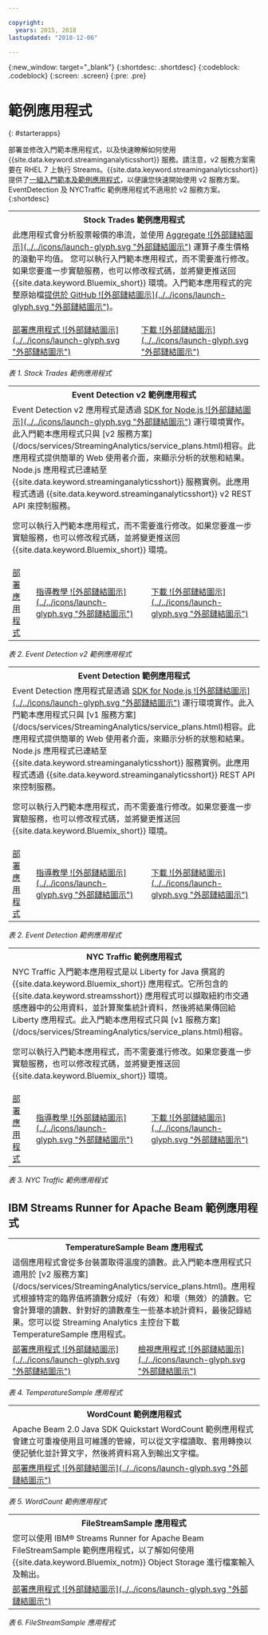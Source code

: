 ```yaml
---

copyright:
  years: 2015, 2018
lastupdated: "2018-12-06"

---
```


<!-- Attribute definitions -->
{:new_window: target="_blank"}
{:shortdesc: .shortdesc}
{:codeblock: .codeblock}
{:screen: .screen}
{:pre: .pre}

# 範例應用程式
{: #starterapps}

部署並修改入門範本應用程式，以及快速瞭解如何使用 {{site.data.keyword.streaminganalyticsshort}} 服務。請注意，v2 服務方案需要在 RHEL 7 上執行 Streams。{{site.data.keyword.streaminganalyticsshort}} 提供了[一組入門範本及範例應用程式](https://developer.ibm.com/streamsdev/docs/starter-sample-apps-v2-plans/)，以便讓您快速開始使用 v2 服務方案。EventDetection 及 NYCTraffic 範例應用程式不適用於 v2 服務方案。
{:shortdesc}


<table summary="此表格的第一列說明 Stock Trades 入門範本應用程式。表格包含第二列：1. 在第一欄，有鏈結連往如何部署 Stock Trades 入門範本應用程式的視訊。2. 在第二欄，有鏈結可直接下載 Stock Trades 入門範本應用程式。">
  <tr>
    <th id="stocktrades" colspan="3">Stock Trades 範例應用程式<br></th>
  </tr>
  <tr>
    <td headers="stocktrades" colspan="3">此應用程式會分析股票報價的串流，並使用 <a href="https://www.ibm.com/support/knowledgecenter/SSCRJU_4.3.0/com.ibm.streams.toolkits.doc/spldoc/dita/tk$spl/op$spl.relational$Aggregate.html">Aggregate ![外部鏈結圖示](../../icons/launch-glyph.svg "外部鏈結圖示")</a> 運算子產生價格的滾動平均值。
您可以執行入門範本應用程式，而不需要進行修改。如果您要進一步實驗服務，也可以修改程式碼，並將變更推送回 {{site.data.keyword.Bluemix_short}} 環境。入門範本應用程式的完整原始檔<a href="https://github.com/IBMStreams/samples/tree/master/QuickStart/TradesApp">提供於 GitHub ![外部鏈結圖示](../../icons/launch-glyph.svg "外部鏈結圖示")</a>。</p>
</td>
  </tr>
  <tr>
    <td headers="stocktrades"><a href="https://developer.ibm.com/streamsdev/videos/getting-started-streaming-analytics-service-using-trades-starter-application/" target="_blank">部署應用程式 ![外部鏈結圖示](../../icons/launch-glyph.svg "外部鏈結圖示")</a><br></td>
    <td headers="stocktrades"><a href="https://github.com/IBMStreams/samples/raw/master/QuickStart/TradesApp/starterApp/StockTradesStarterApp.sab" target="_blank">下載 ![外部鏈結圖示](../../icons/launch-glyph.svg "外部鏈結圖示")</a></td>
  </tr>
</table>

*表 1. Stock Trades 範例應用程式*


<table summary="此表格的第一列說明 Event Detection v2 範例應用程式。表格的第二列包含：
1. 第一欄是如何部署 Event Detection v2 入門範本應用程式之指示的鏈結。2. 第二欄是如何使用 Event Detection 入門範本應用程式之指導教學的鏈結。3. 第三欄是直接下載 Event Detection 入門範本應用程式的鏈結。
 ">
  <tr>
    <th id="EventDetection2" colspan="3">Event Detection v2 範例應用程式<br></th>
  </tr>
  <tr>
    <td colspan="3" headers="EventDetection2">Event Detection v2 應用程式是透過 <a href="https://{DomainName}/catalog/starters/sdk-for-nodejs/?cm_mmc=dw-_-bluemix-_-ba-bluemix-detect-complex-events-from-data-stream-trs-_-article">SDK for Node.js ![外部鏈結圖示](../../icons/launch-glyph.svg "外部鏈結圖示")</a> 運行環境實作。此入門範本應用程式只與 [v2 服務方案](/docs/services/StreamingAnalytics/service_plans.html)相容。此應用程式提供簡單的 Web 使用者介面，來顯示分析的狀態和結果。Node.js 應用程式已連結至 {{site.data.keyword.streaminganalyticsshort}} 服務實例。此應用程式透過 {{site.data.keyword.streaminganalyticsshort}} v2 REST API 來控制服務。<p>您可以執行入門範本應用程式，而不需要進行修改。如果您要進一步實驗服務，也可以修改程式碼，並將變更推送回 {{site.data.keyword.Bluemix_short}} 環境。</p>
</td>
  </tr>
  <tr>
    <td headers="EventDetection2"><a href="/docs/services/StreamingAnalytics/t_starter_app_deploy.html" target="_blank">部署應用程式</a><br></td>
    <td headers="EventDetection2"><a href="https://developer.ibm.com/streamsdev/docs/detect-events-with-streams/" target="_blank">指導教學 ![外部鏈結圖示](../../icons/launch-glyph.svg "外部鏈結圖示")</a></td>
    <td headers="EventDetection2"><a href="https://streams-github-samples.mybluemix.net/?get=QuickStart/EventDetectionV2" target="_blank">下載 ![外部鏈結圖示](../../icons/launch-glyph.svg "外部鏈結圖示")</a></td>
  </tr>
</table>

*表 2. Event Detection v2 範例應用程式*
<table summary="此表格的第一列說明 Event Detection 範例應用程式。表格第二列包含：1. 在第一欄中，如何部署 Event Detection 入門範本應用程式的指示鏈結。2. 在第二欄中，如何使用 Event Detection 入門範本應用程式的指導教學鏈結。3. 在第三欄中，直接下載 Event Detection 入門範本應用程式的鏈結。">
  <tr>
    <th id="EventDetection1" colspan="3">Event Detection 範例應用程式<br></th>
  </tr>
  <tr>
    <td headers="EventDetection1" colspan="3">Event Detection 應用程式是透過 <a href="https://{DomainName}/catalog/starters/sdk-for-nodejs/?cm_mmc=dw-_-bluemix-_-ba-bluemix-detect-complex-events-from-data-stream-trs-_-article">SDK for Node.js ![外部鏈結圖示](../../icons/launch-glyph.svg "外部鏈結圖示")</a> 運行環境實作。此入門範本應用程式只與 [v1 服務方案](/docs/services/StreamingAnalytics/service_plans.html)相容。此應用程式提供簡單的 Web 使用者介面，來顯示分析的狀態和結果。Node.js 應用程式已連結至 {{site.data.keyword.streaminganalyticsshort}} 服務實例。此應用程式透過 {{site.data.keyword.streaminganalyticsshort}} REST API 來控制服務。<p>您可以執行入門範本應用程式，而不需要進行修改。如果您要進一步實驗服務，也可以修改程式碼，並將變更推送回 {{site.data.keyword.Bluemix_short}} 環境。</p>
</td>
  </tr>
  <tr>
    <td headers="EventDetection1"><a href="/docs/services/StreamingAnalytics/t_starter_app_deploy.html" target="_blank">部署應用程式</a><br></td>
    <td headers="EventDetection1"><a href="https://developer.ibm.com/streamsdev/docs/detect-events-with-streams/" target="_blank">指導教學 ![外部鏈結圖示](../../icons/launch-glyph.svg "外部鏈結圖示")</a></td>
    <td headers="EventDetection1"><a href="https://streams-github-samples.mybluemix.net/?get=QuickStart/EventDetection" target="_blank">下載 ![外部鏈結圖示](../../icons/launch-glyph.svg "外部鏈結圖示")</a></td>
  </tr>
</table>

*表 2. Event Detection 範例應用程式*

<table summary="此表格的第一列說明 New York Traffic 範例應用程式。表格第二列包含：1. 在第一欄中，如何部署 New York Traffic 範例應用程式的指示鏈結。2. 在第二欄中，如何使用 New York Traffic 範例應用程式的指導教學鏈結。3. 在第三欄中，直接下載 New York Traffic 範例應用程式的鏈結。">
  <tr>
    <th id="NYCTraffic" colspan="3">NYC Traffic 範例應用程式<br></th>
  </tr>
  <tr>
    <td headers="NYCTraffic" colspan="3">NYC Traffic 入門範本應用程式是以 Liberty for Java 撰寫的 {{site.data.keyword.Bluemix_short}} 應用程式。它所包含的 {{site.data.keyword.streamsshort}} 應用程式可以擷取紐約市交通感應器中的公用資料，並計算聚集統計資料，然後將結果傳回給 Liberty 應用程式。此入門範本應用程式只與 [v1 服務方案](/docs/services/StreamingAnalytics/service_plans.html)相容。
<p>您可以執行入門範本應用程式，而不需要進行修改。如果您要進一步實驗服務，也可以修改程式碼，並將變更推送回 {{site.data.keyword.Bluemix_short}} 環境。</p>
</td>
  </tr>
  <tr>
    <td headers="NYCTraffic" deploylink><a href="/docs/services/StreamingAnalytics/t_starter_app_deploy.html" target="_blank">部署應用程式</a><br></td>
    <td headers="NYCTraffic"><a href="https://developer.ibm.com/streamsdev/docs/bluemix-streaming-analytics-starter-application/" target="_blank">指導教學 ![外部鏈結圖示](../../icons/launch-glyph.svg "外部鏈結圖示")</a></td>
    <td headers="NYCTraffic"><a href="https://streams-github-samples.mybluemix.net/?get=QuickStart/NYCTraffic" target="_blank">下載 ![外部鏈結圖示](../../icons/launch-glyph.svg "外部鏈結圖示")</a></td>
  </tr>
</table>

*表 3. NYC Traffic 範例應用程式*

## IBM Streams Runner for Apache Beam 範例應用程式

<table summary="此表格的第一列說明 TemperatureSample Beam 應用程式。表格第二列包含如何部署 TemperatureSample Beam 應用程式的指導教學鏈結。">
  <tr>
    <th id="TemperatureSample" colspan="3">TemperatureSample Beam 應用程式<br></th>
  </tr>
  <tr>
    <td headers="TemperatureSample" colspan="3">這個應用程式會從多台裝置取得溫度的讀數。此入門範本應用程式只適用於 [v2 服務方案](/docs/services/StreamingAnalytics/service_plans.html)。應用程式根據特定的臨界值將讀數分成好（有效）和壞（無效）的讀數。它會計算壞的讀數、針對好的讀數產生一些基本統計資料，最後記錄結果。您可以從 Streaming Analytics 主控台下載 TemperatureSample 應用程式。</td>
  </tr>
  <tr>
    <td headers="TemperatureSample"><a href="http://ibmstreams.github.io/streamsx.documentation/docs/beamrunner/sample/#running-the-temperaturesample-application" target="_blank">部署應用程式 ![外部鏈結圖示](../../icons/launch-glyph.svg "外部鏈結圖示")</a><br></td>
    <td headers="TemperatureSample"><a href="http://ibmstreams.github.io/streamsx.documentation/docs/beamrunner/sample/#viewing-the-running-application" target="_blank">檢視應用程式 ![外部鏈結圖示](../../icons/launch-glyph.svg "外部鏈結圖示")</a></td>
  </tr>
</table>

*表 4. TemperatureSample 應用程式*

<table summary="此表格的第一列說明 WordCount Beam 範例應用程式。表格第二列包含如何部署 WordCount 範例應用程式的指導教學鏈結。">
  <tr>
    <th id="WordCountSample" colspan="3">WordCount 範例應用程式<br></th>
  </tr>
  <tr>
    <td headers="WordCountSample" colspan="3">Apache Beam 2.0 Java SDK Quickstart WordCount 範例應用程式會建立可重複使用且可維護的管線，可以從文字檔讀取、套用轉換以便記號化並計算文字，然後將資料寫入到輸出文字檔。
</td>
  </tr>
  <tr>
    <td headers="WordCountSample"><a href="http://ibmstreams.github.io/streamsx.documentation/docs/beamrunner/wordcount/" target="_blank">部署應用程式 ![外部鏈結圖示](../../icons/launch-glyph.svg "外部鏈結圖示")</a><br></td>
  </tr>
</table>

*表 5. WordCount 範例應用程式*

<table summary="此表格的第一列中說明 FileStreamSample 範例應用程式。表格的第二列包括如何部署 FileStreamSample 應用程式的指導教學鏈結。">
  <tr>
    <th id="FilterStreamSample" colspan="3">FileStreamSample 應用程式<br></th>
  </tr>
  <tr>
    <td headers="FilterStreamSample" colspan="3">您可以使用 IBM® Streams Runner for Apache Beam FileStreamSample 範例應用程式，以了解如何使用 {{site.data.keyword.Bluemix_notm}} Object Storage 進行檔案輸入及輸出。</td>
  </tr>
  <tr>
    <td headers="FilterStreamSample"><a href="http://ibmstreams.github.io/streamsx.documentation/docs/beamrunner/objstor/" target="_blank">部署應用程式 ![外部鏈結圖示](../../icons/launch-glyph.svg "外部鏈結圖示")</a><br></td>
  </tr>
</table>

*表 6. FileStreamSample 應用程式*
